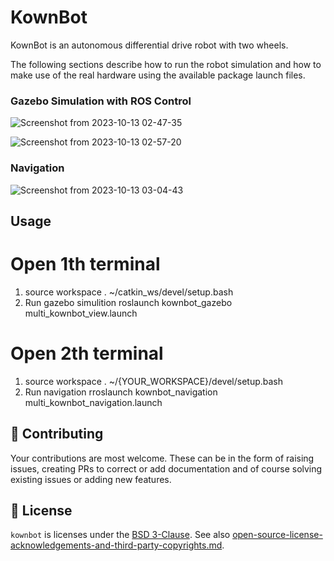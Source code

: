 # KownBot 

KownBot is an autonomous differential drive robot with two wheels.

The following sections describe how to run the robot simulation and how to make use of the real hardware using the available package launch files.


### Gazebo Simulation with ROS Control

![Screenshot from 2023-10-13 02-47-35](https://github.com/halqupati/kownbot/assets/48286288/da5415f0-5397-4059-a4b8-8ccba13c23cc)

![Screenshot from 2023-10-13 02-57-20](https://github.com/halqupati/kownbot/assets/48286288/795db7df-bd84-4716-a7f6-0e162ee59d2c)

### Navigation

![Screenshot from 2023-10-13 03-04-43](https://github.com/halqupati/kownbot/assets/48286288/8043593e-2853-45ca-9d46-db3e515d5763)

## Usage
# Open 1th terminal
1. source workspace 
. ~/catkin_ws/devel/setup.bash
2. Run gazebo simulition
   roslaunch kownbot_gazebo multi_kownbot_view.launch
# Open 2th terminal
1. source workspace 
. ~/{YOUR_WORKSPACE}/devel/setup.bash
2. Run navigation
   rroslaunch kownbot_navigation multi_kownbot_navigation.launch

## :wrench: Contributing

Your contributions are most welcome. These can be in the form of raising issues, creating PRs to correct or add documentation and of course solving existing issues or adding new features.


## :pencil: License

`kownbot` is licenses under the [BSD 3-Clause](./LICENSE).
See also [open-source-license-acknowledgements-and-third-party-copyrights.md](open-source-license-acknowledgements-and-third-party-copyrights.md).
